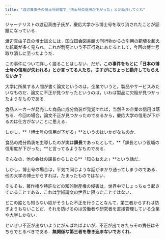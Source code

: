 ```yaml
---
title: "渡辺真由子の博士号剥奪で「博士号の信用が下がった」とか勘弁してくれ"
---
```


ジャーナリストの渡辺真由子氏が，慶応大学から博士号を取り消されたことが話題になっている．



渡辺真由子氏の博士論文には，国立国会図書館の刊行物からの引用の範疇を超えた転載が多く見られ，これが剽窃という不正行為にあたるとして，今回の博士号取り消しに至ったようだ．

この事件について詳しく語ることはしない．だが，**この事件をもとに「日本の博士号の信用が失われる」とか言ってる人たち，さすがにちょっと勘弁してもらえないか？**

大学に所属する人間が書く論文というのは，企業でいうと，製品やサービスみたいなものだ．論文に不正が見つかったというのは，いわば製品に欠陥が見つかったようなものである．

食品メーカーが発売した商品に成分偽装が発覚すれば，当然その企業の信用は落ちる．今回の場合，論文不正が見つかったのであるから，慶応大学の信用が下がるのは仕方がないことに思える．

しかし，**「博士号の信用が下がる」**というのはいかがなものか．

食品の成分偽装を主導したのが実は**課長**であったとして，**「課長という役職の信用度が下がった」**と言ってるようなものである．

そんなの，他の会社の課長からしたら**「知らねえよ」**という話だ．

しかし，博士号の場合は，平気で同じような話がまかり通ってしまうのである．他の大学の博士からすれば，たまったものではない．

そもそも，著作権や特許などの知的財産権の侵害は，世界中でしょっちゅう起きていることである．これは学術論文の世界に限ったことではない．

どこの誰とも知らない奴がそうした不正を行うことなんて，第三者からすれば防ぎようもないことだ．それを防げるのは労働者や研究者を直接管理している企業や大学しかない．

せいぜい不正が出ないようにがんばればよいが，不正が出てきたらその責任はそちらでとるべきである．**無関係な第三者を巻き込まないでおくれ．**


